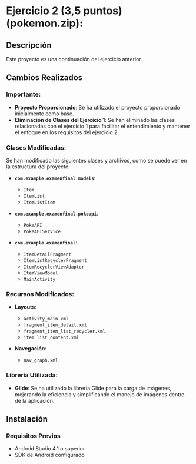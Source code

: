 # Ejercicio 2 (3,5 puntos) (pokemon.zip):

## Descripción
Este proyecto es una continuación del ejercicio anterior.

## Cambios Realizados

### Importante:
- **Proyecto Proporcionado**: Se ha utilizado el proyecto proporcionado inicialmente como base.
- **Eliminación de Clases del Ejercicio 1**: Se han eliminado las clases relacionadas con el ejercicio 1 para facilitar el entendimiento y mantener el enfoque en los requisitos del ejercicio 2.

### Clases Modificadas:
Se han modificado las siguientes clases y archivos, como se puede ver en la estructura del proyecto:

- **`com.example.examenfinal.models`**:
  - `Item`
  - `ItemList`
  - `ItemListItem`

- **`com.example.examenfinal.pokeapi`**:
  - `PokeAPI`
  - `PokeAPIService`

- **`com.example.examenfinal`**:
  - `ItemDetailFragment`
  - `ItemListRecyclerFragment`
  - `ItemRecyclerViewAdapter`
  - `ItemViewModel`
  - `MainActivity`

### Recursos Modificados:
- **Layouts**:
  - `activity_main.xml`
  - `fragment_item_detail.xml`
  - `fragment_item_list_recycler.xml`
  - `item_list_content.xml`

- **Navegación**:
  - `nav_graph.xml`

### Librería Utilizada:
- **Glide**: Se ha utilizado la librería Glide para la carga de imágenes, mejorando la eficiencia y simplificando el manejo de imágenes dentro de la aplicación.

## Instalación
### Requisitos Previos
- Android Studio 4.1 o superior
- SDK de Android configurado


